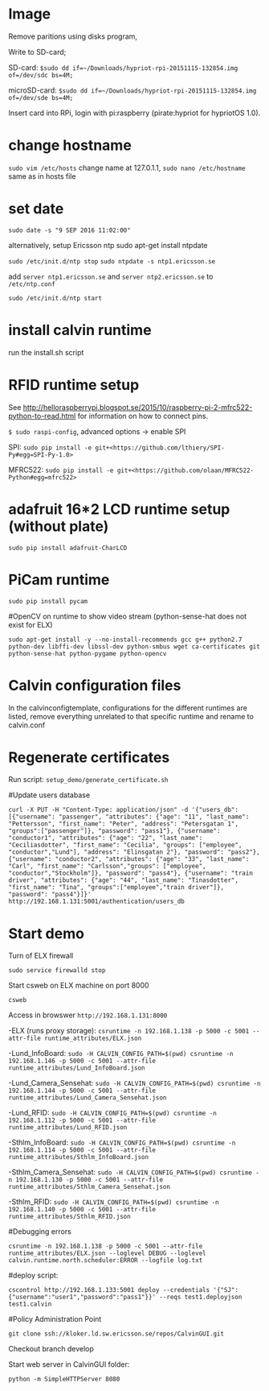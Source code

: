 # Image

Remove paritions using disks program,

Write to SD-card;

SD-card: `$sudo dd if=~/Downloads/hypriot-rpi-20151115-132854.img of=/dev/sdc bs=4M;`

microSD-card: `$sudo dd if=~/Downloads/hypriot-rpi-20151115-132854.img of=/dev/sde bs=4M;`

Insert card into RPi, login with pi:raspberry (pirate:hypriot for hypriotOS 1.0).

# change hostname

`sudo vim /etc/hosts` change name at 127.0.1.1, `sudo nano /etc/hostname` same as in hosts file

# set date

`sudo date -s "9 SEP 2016 11:02:00"`

alternatively, setup Ericsson ntp
sudo apt-get install ntpdate

`sudo /etc/init.d/ntp stop`
`sudo ntpdate -s ntp1.ericsson.se`

add 
`server ntp1.ericsson.se` and `server ntp2.ericsson.se` to `/etc/ntp.conf`

`sudo /etc/init.d/ntp start`

# install calvin runtime

run the install.sh script

# RFID runtime setup

See <http://helloraspberrypi.blogspot.se/2015/10/raspberry-pi-2-mfrc522-python-to-read.html> for information on how to connect pins.

`$ sudo raspi-config`, advanced options -> enable SPI

SPI: `sudo pip install -e git+<https://github.com/lthiery/SPI-Py#egg=SPI-Py-1.0>`

MFRC522: `sudo pip install -e git+<https://github.com/olaan/MFRC522-Python#egg=mfrc522>`

# adafruit 16*2 LCD runtime setup (without plate)

`sudo pip install adafruit-CharLCD`

# PiCam runtime

`sudo pip install pycam`

#OpenCV on runtime to show video stream (python-sense-hat does not exist for ELX)

`sudo apt-get install -y --no-install-recommends gcc g++ python2.7 python-dev libffi-dev libssl-dev python-smbus wget ca-certificates git python-sense-hat python-pygame python-opencv`

# Calvin configuration files

In the calvinconfigtemplate, configurations for the different runtimes are listed, remove everything unrelated to that specific runtime and rename to calvin.conf

# Regenerate certificates

Run script: `setup_demo/generate_certificate.sh`

#Update users database

`curl -X PUT -H "Content-Type: application/json" -d '{"users_db": [{"username": "passenger", "attributes": {"age": "11", "last_name": "Pettersson", "first_name": "Peter", "address": "Petersgatan 1", "groups":["passenger"]}, "password": "pass1"}, {"username": "conductor1", "attributes": {"age": "22", "last_name": "Ceciliasdotter", "first_name": "Cecilia", "groups": ["employee", "conductor","Lund"], "address": "Elinsgatan 2"}, "password": "pass2"}, {"username": "conductor2", "attributes": {"age": "33", "last_name": "Carl", "first_name": "Carlsson","groups": ["employee", "conductor","Stockholm"]}, "password": "pass4"}, {"username": "train driver", "attributes": {"age": "44", "last_name": "Tinasdotter", "first_name": "Tina", "groups":["employee","train driver"]}, "password": "pass4"}]}' http://192.168.1.131:5001/authentication/users_db`

# Start demo
Turn of ELX firewall

`sudo service firewalld stop`

Start csweb on ELX machine on port 8000

`csweb`

Access in browswer `http://192.168.1.131:8000`

-ELX (runs proxy storage):
`csruntime -n 192.168.1.138 -p 5000 -c 5001 --attr-file runtime_attributes/ELX.json`

-Lund_InfoBoard:
`sudo -H CALVIN_CONFIG_PATH=$(pwd) csruntime -n 192.168.1.146 -p 5000 -c 5001 --attr-file runtime_attributes/Lund_InfoBoard.json`

-Lund_Camera_Sensehat:
`sudo -H CALVIN_CONFIG_PATH=$(pwd) csruntime -n 192.168.1.144 -p 5000 -c 5001 --attr-file runtime_attributes/Lund_Camera_Sensehat.json`

-Lund_RFID:
`sudo -H CALVIN_CONFIG_PATH=$(pwd) csruntime -n 192.168.1.112 -p 5000 -c 5001 --attr-file runtime_attributes/Lund_RFID.json`

-Sthlm_InfoBoard:
`sudo -H CALVIN_CONFIG_PATH=$(pwd) csruntime -n 192.168.1.114 -p 5000 -c 5001 --attr-file runtime_attributes/Sthlm_InfoBoard.json`

-Sthlm_Camera_Sensehat:
`sudo -H CALVIN_CONFIG_PATH=$(pwd) csruntime -n 192.168.1.130 -p 5000 -c 5001 --attr-file runtime_attributes/Sthlm_Camera_Sensehat.json`

-Sthlm_RFID:
`sudo -H CALVIN_CONFIG_PATH=$(pwd) csruntime -n 192.168.1.140 -p 5000 -c 5001 --attr-file runtime_attributes/Sthlm_RFID.json`


#Debugging errors

`csruntime -n 192.168.1.138 -p 5000 -c 5001 --attr-file runtime_attributes/ELX.json --loglevel DEBUG --loglevel calvin.runtime.north.scheduler:ERROR --logfile log.txt`

#deploy script:
 
`cscontrol http://192.168.1.133:5001 deploy --credentials '{"SJ":{"username":"user1","password":"pass1"}}' --reqs test1.deployjson test1.calvin `


#Policy Administration Point

`git clone ssh://kloker.ld.sw.ericsson.se/repos/CalvinGUI.git`

Checkout branch develop

Start web server in CalvinGUI folder:

`python -m SimpleHTTPServer 8080`
